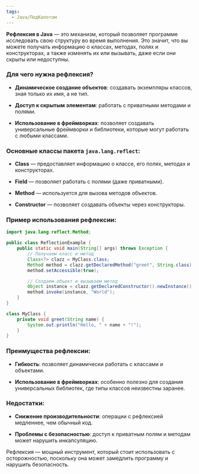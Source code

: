 ```yaml
---
tags:
  - Java/ПодКапотом
---
```

**Рефлексия в Java** — это механизм, который позволяет программе исследовать свою структуру во время выполнения. Это значит, что вы можете получать информацию о классах, методах, полях и конструкторах, а также изменять их или вызывать, даже если они скрыты или недоступны.

### Для чего нужна рефлексия?

- **Динамическое создание объектов**: создавать экземпляры классов, зная только их имя, а не тип.
    
- **Доступ к скрытым элементам**: работать с приватными методами и полями.
    
- **Использование в фреймворках**: позволяет создавать универсальные фреймворки и библиотеки, которые могут работать с любыми классами.
    

### Основные классы пакета `java.lang.reflect`:

- **Class** — предоставляет информацию о классе, его полях, методах и конструкторах.
    
- **Field** — позволяет работать с полями (даже приватными).
    
- **Method** — используется для вызова методов объектов.
    
- **Constructor** — позволяет создавать объекты через конструкторы.
    

### Пример использования рефлексии:

```java
import java.lang.reflect.Method;

public class ReflectionExample {
    public static void main(String[] args) throws Exception {
        // Получаем класс и метод
        Class<?> clazz = MyClass.class;
        Method method = clazz.getDeclaredMethod("greet", String.class);
        method.setAccessible(true);

        // Создаем объект и вызываем метод
        Object instance = clazz.getDeclaredConstructor().newInstance();
        method.invoke(instance, "World");
    }
}

class MyClass {
    private void greet(String name) {
        System.out.println("Hello, " + name + "!");
    }
}
```

### Преимущества рефлексии:

- **Гибкость**: позволяет динамически работать с классами и объектами.
    
- **Использование в фреймворках**: особенно полезно для создания универсальных библиотек, где типы классов неизвестны заранее.
    

### Недостатки:

- **Снижение производительности**: операции с рефлексией медленнее, чем обычный код.
    
- **Проблемы с безопасностью**: доступ к приватным полям и методам может нарушить инкапсуляцию.

Рефлексия — мощный инструмент, который стоит использовать с осторожностью, поскольку она может замедлить программу и нарушить безопасность.


